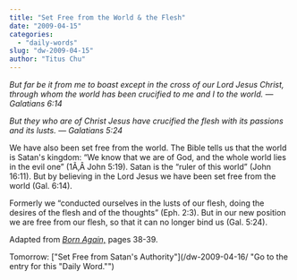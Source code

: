 ```yaml
---
title: "Set Free from the World & the Flesh"
date: "2009-04-15"
categories: 
  - "daily-words"
slug: "dw-2009-04-15"
author: "Titus Chu"
---
```


_But far be it from me to boast except in the cross of our Lord Jesus Christ, through whom the world has been crucified to me and I to the world. — Galatians 6:14_

_But they who are of Christ Jesus have crucified the flesh with its passions and its lusts. — Galatians 5:24_

We have also been set free from the world. The Bible tells us that the world is Satan's kingdom: “We know that we are of God, and the whole world lies in the evil one” (1Ã‚Â John 5:19). Satan is the “ruler of this world” (John 16:11). But by believing in the Lord Jesus we have been set free from the world (Gal. 6:14).

Formerly we “conducted ourselves in the lusts of our flesh, doing the desires of the flesh and of the thoughts” (Eph. 2:3). But in our new position we are free from our flesh, so that it can no longer bind us (Gal. 5:24).

Adapted from _[Born Again,](/book-born-again/ "Go to the entry for this book")_ pages 38-39.

Tomorrow: ["Set Free from Satan's Authority"](/dw-2009-04-16/ "Go to the entry for this "Daily Word."")
